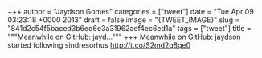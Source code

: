 
+++
author = "Jaydson Gomes"
categories = ["tweet"]
date = "Tue Apr 09 03:23:18 +0000 2013"
draft = false
image = "{TWEET_IMAGE}"
slug = "841d2c54f5baced3b6ed6e3a31962aef4ec6ed1a"
tags = ["tweet"]
title = """Meanwhile on GitHub: jayd..."""
+++
Meanwhile on GitHub: jaydson started following sindresorhus http://t.co/S2md2q8qe0
